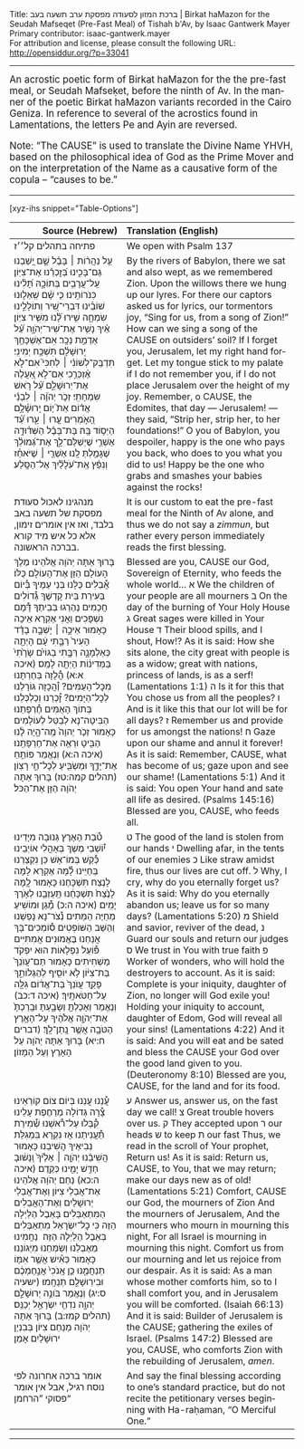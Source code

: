 <html>
<head></head>
<body>
Title: ברכת המזון לסעודה מפסקת ערב תשעה בעב | Birkat haMazon for the Seudah Mafseqet (Pre-Fast Meal) of Tishah b'Av, by Isaac Gantwerk Mayer<br />
Primary contributor: isaac-gantwerk.mayer<br />
For attribution and license, please consult the following URL: <a href="http://opensiddur.org/?p=33041">http://opensiddur.org/?p=33041</a>
<p />
<hr />

<div class="english" lang="en" style="font-size: 1.2em;">
An acrostic poetic form of Birkat haMazon for the the pre-fast meal, or Seudah Mafseḳet, before the ninth of Av. In the manner of the poetic Birkat haMazon variants recorded in the Cairo Geniza. In reference to several of the acrostics found in Lamentations, the letters Pe and Ayin are reversed.

Note: “The CAUSE” is used to translate the Divine Name YHVH, based on the philosophical idea of God as the Prime Mover and on the interpretation of the Name as a causative form of the copula – “causes to be.”
</div>

<hr />

[xyz-ihs snippet="Table-Options"]<table style="margin-left: auto; margin-right: auto;" class="draggable">
<thead><tr><th id="x" style="text-align: right;">Source (Hebrew)</th><th style="text-align: left;">Translation (English)</th></tr></thead>
<tbody>
<tr><td style="vertical-align:top;">
<div class="liturgy" lang="he">
<span class="instruction">פתיחה בתהלים קל׳׳ז</span>
</span></div></td>
 
<td style="vertical-align:top;">
<div class="english" lang="en">
<span class="instruction">We open with Psalm 137</span>
</div></td></tr>


<tr><td style="vertical-align:top;">
<div class="liturgy" lang="he">
עַ֥ל נַהֲר֨וֹת ׀ בָּבֶ֗ל 
שָׁ֣ם יָ֭שַׁבְנוּ גַּם־בָּכִ֑ינוּ בְּ֝זׇכְרֵ֗נוּ אֶת־צִיּֽוֹן׃
עַֽל־עֲרָבִ֥ים בְּתוֹכָ֑הּ תָּ֝לִ֗ינוּ כִּנֹּרוֹתֵֽינוּ׃
כִּ֤י שָׁ֨ם שְֽׁאֵל֢וּנוּ שׁוֹבֵ֡ינוּ דִּבְרֵי־שִׁ֭יר וְתוֹלָלֵ֣ינוּ שִׂמְחָ֑ה 
שִׁ֥ירוּ לָ֗֝נוּ מִשִּׁ֥יר צִיּֽוֹן׃
אֵ֗יךְ נָשִׁ֥יר אֶת־שִׁיר־יְהֹוָ֑ה עַ֗֝ל אַדְמַ֥ת נֵכָֽר׃
אִֽם־אֶשְׁכָּחֵ֥ךְ יְֽרוּשָׁלָ֗&#x200d;ִם תִּשְׁכַּ֥ח יְמִינִֽי׃
תִּדְבַּֽק־לְשׁוֹנִ֨י ׀ לְחִכִּי֮ אִם־לֹ֢א אֶ֫זְכְּרֵ֥כִי 
אִם־לֹ֣א אַ֭עֲלֶה אֶת־יְרוּשָׁלַ֑&#x200d;ִם עַ֗֝ל רֹ֣אשׁ שִׂמְחָתִֽי׃
זְכֹ֤ר יְהֹוָ֨ה ׀ לִבְנֵ֬י אֱד֗וֹם אֵת֮ י֤וֹם יְֽרוּשָׁ֫לָ֥&#x200d;ִם הָ֭אֹ֣מְרִים
עָ֤רוּ ׀ עָ֑רוּ עַ֗֝ד הַיְס֥וֹד בָּֽהּ׃
בַּת־בָּבֶ֗ל הַשְּׁד֫וּדָ֥ה אַשְׁרֵ֥י שֶׁיְשַׁלֶּם־לָ֑ךְ 
אֶת־גְּ֝מוּלֵ֗ךְ שֶׁגָּמַ֥לְתְּ לָֽנוּ׃
אַשְׁרֵ֤י ׀ שֶׁיֹּאחֵ֓ז וְנִפֵּ֬ץ אֶֽת־עֹ֝לָלַ֗יִךְ אֶל־הַסָּֽלַע׃
</span></div></td>
 
<td style="vertical-align:top;">
<div class="english" lang="en">
By the rivers of Babylon, 
there we sat and also wept, as we remembered Zion. 
Upon the willows there we hung up our lyres. 
For there our captors asked us for lyrics, our tormentors joy, 
“Sing for us, from a song of Zion!” 
How can we sing a song of the CAUSE on outsiders’ soil? 
If I forget you, Jerusalem, let my right hand forget. 
Let my tongue stick to my palate if I do not remember you, 
if I do not place Jerusalem over the height of my joy. 
Remember, o CAUSE, the Edomites, that day — Jerusalem! — they said, 
“Strip her, strip her, to her foundations!” 
O you of Babylon, you despoiler, happy is the one who pays you back, 
who does to you what you did to us! 
Happy be the one who grabs and smashes your babies against the rocks!
</div></td></tr>


<tr><td style="vertical-align:top;">
<div class="liturgy" lang="he">
<span class="instruction">מנהגינו לאכול סעודת מפסקת של תשעה באב בלבד, ואז אין אומרים זימון, 
אלא כל איש מיד קורא בברכה הראשונה.</span>
</span></div></td>
 
<td style="vertical-align:top;">
<div class="english" lang="en">
<span class="instruction">It is our custom to eat the pre-fast meal for the Ninth of Av alone, and thus we do not say a <em>zimmun</em>, 
but rather every person immediately reads the first blessing.</span>
</div></td></tr>


<tr><td style="vertical-align:top;">
<div class="liturgy" lang="he">
בָּרוּךְ אַתָּה 
יְהֹוָה אֱלֹהֵינוּ
מֶלֶךְ הָעוֹלָם 
הַזָּן אֶת־הָעוֹלָם כֻּלּוֹ׃
אֲ֯בֵלִים כֻּלָּנוּ בְּנֵי עַמֶּיךָ
בְּ֯יוֹם בְּעִירַת בֵּית קׇדְשֶׁךָ
גְּ֯דוֹלִים חֲכָמִים נֶהֶרְגוּ בְּבֵיתֶךָ
דָּ֯מָם נִשְׁפָּכִים וַאֲנִי אֶקְרָא אֵיכָה
כָּאָמוּר	אֵיכָ֣ה ׀ יָשְׁבָ֣ה בָדָ֗ד 
הָעִיר֙ רַבָּ֣תִי עָ֔ם הָיְתָ֖ה כְּאַלְמָנָ֑ה 
רַּבָּ֣תִי בַגּוֹיִ֗ם שָׂרָ֙תִי֙ בַּמְּדִינ֔וֹת הָיְתָ֖ה לָמַֽס׃ <span class="citation">(איכה א:א)</span>
הֲ֯לָזָה בְּחַרְתָּנוּ מִכׇּל־הָעַמִּים?
וְ֯הֲכָזָה גּוֹרָלֵנוּ לְכׇל־הַיָּמִים?
זׇ֯כְרֵנוּ וְכַלְכְּלֵנוּ בְּתוֹךְ הָאֻמִּים
חֶ֯רְפָּתֵנוּ הַבִּיטָה־נָא לְבַטֵּל לְעוֹלָמִים
כָּאָמוּר	זְכֹ֤ר יְהוָה֙ מֶֽה־הָ֣יָה לָ֔נוּ 
הַבִּ֖יטָ וּרְאֵ֥ה אֶת־חֶרְפָּתֵֽנוּ׃ <span class="citation">(איכה ה:א)</span>
וְנֶאֱמַר	פּוֹתֵ֥חַ אֶת־יָדֶ֑ךָ 
וּמַשְׂבִּ֖יעַ לְכׇל־חַ֣י רָצֽוֹן׃ <span class="citation">(תהלים קמה:טז)</span>
בָּרוּךְ אַתָּה יְהֹוָה 
הַזָּן אֶת־הַכּל׃
</span></div></td>
 
<td style="vertical-align:top;">
<div class="english" lang="en">
Blessed are you, 
CAUSE our God, 
Sovereign of Eternity, 
who feeds the whole world…
א We the children of your people are all mourners 
ב On the day of the burning of Your Holy House
ג Great sages were killed in Your House
ד Their blood spills, and I shout, How!?
As it is said: How she sits alone, 
the city great with people is as a widow; 
great with nations, princess of lands, is as a serf! <span class="citation">(Lamentations 1:1)</span>
ה Is it for this that You chose us from all the peoples?
ו And is it like this that our lot will be for all days?
ז Remember us and provide for us amongst the nations!
ח Gaze upon our shame and annul it forever!
As it is said: Remember, CAUSE, what has become of us; 
gaze upon and see our shame! <span class="citation">(Lamentations 5:1)</span>
And it is said: You open Your hand 
and sate all life as desired. <span class="citation">(Psalms 145:16)</span>
Blessed are you, CAUSE, 
who feeds all.
</div></td></tr>


<tr><td style="vertical-align:top;">
<div class="liturgy" lang="he">
טֹ֯בַת הָאָרֶץ גְּנוּבָה מִיָּדֵינוּ
י֯וֹשְׁבֵי מֶשֶׁךְ בְּאָהֳלִי אוֹיְבֵינוּ
כְּ֯קַשׁ בְּמוֹ־אֵשׁ כֵּן נִקְצַרְנוּ בְּחַיֵּינוּ
לָ֯מָּה אֶקְרָא לָמָּה לָנֶצַח תִּשְׁכָּחֶנּוּ
כָּאָמוּר	לָ֤מָּה לָנֶ֙צַח֙ תִּשְׁכָּחֵ֔נוּ 
תַּֽעַזְבֵ֖נוּ לְאֹ֥רֶךְ יָמִֽים׃ <span class="citation">(איכה ה:כ)</span>
מָ֯גֵן וּמוֹשִׁיעַ מְחַיֶּה הַמֵּתִים
נְ֯צֹר־נָא נָפְשֵׁנוּ וְהַשֵּׁב הַשּׁוֹפְטִים
ס֯וֹמְכִים־בָּךְ אֲנַחְנוּ בֶּאֱמוּנִים אֲמִתִּיִּים
פּ֯וֹעֵל נִפְלָאוֹת הוּא יִפְקֹד מַשְׁחִיתִים
כָּאָמוּר	תַּם־עֲוֺנֵךְ֙ בַּת־צִיּ֔וֹן 
לֹ֥א יוֹסִ֖יף לְהַגְלוֹתֵ֑ךְ 
פָּקַ֤ד עֲוֺנֵךְ֙ בַּת־אֱד֔וֹם 
גִּלָּ֖ה עַל־חַטֹּאתָֽיִךְ׃ <span class="citation">(איכה ד:כב)</span>
וְנֶאֱמַר	וְאָכַלְתָּ֖ 
וְשָׂבָ֑עְתָּ 
וּבֵֽרַכְתָּ֙ אֶת־יְהֹוָ֣ה אֱלֹהֶ֔יךָ עַל־הָאָ֥רֶץ הַטֹּבָ֖ה אֲשֶׁ֥ר נָֽתַן־לָֽךְ׃ <span class="citation">(דברים ח:יא)</span>
בָּרוּךְ אַתָּה יְהֹוָה 
עַל הָאָרֶץ וְעַל הַמָּזוֹן׃
</span></div></td>
 
<td style="vertical-align:top;">
<div class="english" lang="en">
ט The good of the land is stolen from our hands
י Dwelling afar, in the tents of our enemies
כ Like straw amidst fire, thus our lives are cut off.
ל Why, I cry, why do you eternally forget us?
As it is said: Why do you eternally abandon us; 
leave us for so many days? <span class="citation">(Lamentations 5:20)</span>
מ Shield and savior, reviver of the dead,
נ Guard our souls and return our judges
ס We trust in You with true faith
פ Worker of wonders, who will hold the destroyers to account.
As it is said: Complete is your iniquity, daughter of Zion, 
no longer will God exile you! 
Holding your iniquity to account, daughter of Edom, 
God will reveal all your sins! <span class="citation">(Lamentations 4:22)</span>
And it is said: And you will eat 
and be sated 
and bless the CAUSE your God over the good land given to you. <span class="citation">(Deuteronomy 8:10)</span>
Blessed are you, CAUSE, 
for the land and for its food.
</div></td></tr>


<tr><td style="vertical-align:top;">
<div class="liturgy" lang="he">
עֲ֯נֵנוּ עֲנֵנוּ בְּיוֹם צוֹם קוֹרְאֵינוּ
צָ֯רָה גְּדוֹלָה מְרַחֶפֶת עָלֵינוּ
קִ֯בְּלוּ עַל־רֹ֯אשֵׁנוּ שְׁ֯מִירַת תַּ֯עֲנִיתֵנוּ
אָז נִקְרָא בִּמְגִלַּת נְבִיאֶיךָ הֲשִׁיבֵנוּ
כָּאָמוּר	הֲשִׁיבֵ֨נוּ יְהֹוָ֤ה ׀ אֵלֶ֙יךָ֙ וְֽנָשׁ֔וּבָ
חַדֵּ֥שׁ יָמֵ֖ינוּ כְּקֶֽדֶם׃ <span class="citation">(איכה ה:כא)</span>
נַחֵם יְהֹוָה אֱלהֵינוּ אֶת־אֲבֵלֵי צִיּוֹן 
וְ‏אֶת־אֲבֵלֵי יְרוּשָׁלַיִם
וְאֶת־הָאֲבֵלִים הַמִּתְאַבְּלִים בָּאֵבֶל הַלַּיְלָה הַזֶּה
כִּי כׇל־יִשְׂרָאֵל מִתְאַבְּלִים בְּאֵבֶל הַלַּיְלָה הַזֶּה׃ 
נַחֲמִינוּ מֵאֶבְלֵנוּ וְשַׂמְּחֵנוּ מִיְּגוֹנֵנוּ׃
כָּאָמוּר	כְּאִ֕ישׁ אֲשֶׁ֥ר אִמּ֖וֹ תְּנַחֲמֶ֑נּוּ 
כֵּ֤ן אָֽנֹכִי֙ אֲנַ֣חֶמְכֶ֔ם וּבִירֽוּשָׁלִַ֖ם תְּנֻחָֽמוּ׃ <span class="citation">(ישעיה ס:יג)</span>
וְנֶאֱמַר	בֹּונֵ֣ה יְרוּשָׁלִַ֣ם יְהוָ֑ה 
נִדְחֵ֖י יִשְׂרָאֵ֣ל יְכַנֵּֽס׃ <span class="citation">(תהלים קמז:ב)</span>
בָּרוּךְ אַתָּה יְהֹוָה 
מְנַחֵם צִיּוֹן בְּבִנְיַן ירוּשָׁלַיִם 
אָמֵן׃
</span></div></td>
 
<td style="vertical-align:top;">
<div class="english" lang="en">
ע Answer us, answer us, on the fast day we call!
צ Great trouble hovers over us.
ק They accepted upon ר our heads ש to keep ת our fast
Thus, we read in the scroll of Your prophet, Return us! 
As it is said: Return us, CAUSE, to You, that we may return; 
make our days new as of old! <span class="citation">(Lamentations 5:21)</span>
Comfort, CAUSE our God, the mourners of Zion
And the mourners of Jerusalem,
And the mourners who mourn in mourning this night,
For all Israel is mourning in mourning this night.
Comfort us from our mourning and let us rejoice from our despair.
As it is said: As a man whose mother comforts him, 
so to I shall comfort you, and in Jerusalem you will be comforted. <span class="citation">(Isaiah 66:13)</span>
And it is said: Builder of Jerusalem is the CAUSE; 
gathering the exiles of Israel. <span class="citation">(Psalms 147:2)</span>
Blessed are you, CAUSE, 
who comforts Zion with the rebuilding of Jerusalem, 
<em>amen</em>.
</div></td></tr>


<tr><td style="vertical-align:top;">
<div class="liturgy" lang="he">
<span class="instruction">אומר ברכה אחרונה לפי נוסח רגיל, 
אבל אין אומר פסוקי ”הרחמן“</span>
</span></div></td>
 
<td style="vertical-align:top;">
<div class="english" lang="en">
<span class="instruction">And say the final blessing according to one’s standard practice, 
but do not recite the petitionary verses beginning with Ha-raḥaman, “O Merciful One.”</span>
</div></td></tr>
</tbody></table>

<hr />

&nbsp;
</body>
</html>